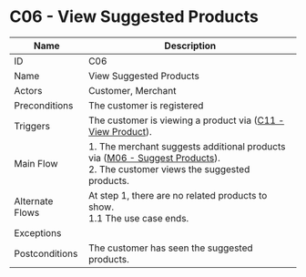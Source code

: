 # C06 - View Suggested Products

| Name | Description|
| -----| -----------|
|ID | C06|
|Name| View Suggested Products|
|Actors| Customer, Merchant|
|Preconditions| The customer is registered|
|Triggers| The customer is viewing a product via ([C11 - View Product](C11-View-Product.md)).|
|Main Flow| 1. The merchant suggests additional products via ([M06 - Suggest Products](../merchant/M06-Suggest-Products.md)).<br/>2. The customer views the suggested products.|
|Alternate Flows| At step 1, there are no related products to show.<br/>1.1 The use case ends.|
|Exceptions| |
|Postconditions| The customer has seen the suggested products.|
